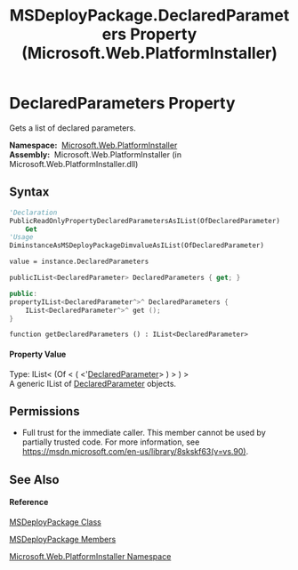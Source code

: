 ﻿---
title: MSDeployPackage.DeclaredParameters Property  (Microsoft.Web.PlatformInstaller)
TOCTitle: DeclaredParameters Property
ms:assetid: P:Microsoft.Web.PlatformInstaller.MSDeployPackage.DeclaredParameters
ms:mtpsurl: https://msdn.microsoft.com/en-us/library/microsoft.web.platforminstaller.msdeploypackage.declaredparameters(v=VS.90)
ms:contentKeyID: 22049650
ms.date: 05/02/2012
mtps_version: v=VS.90
f1_keywords:
- Microsoft.Web.PlatformInstaller.MSDeployPackage.DeclaredParameters
- Microsoft.Web.PlatformInstaller.MSDeployPackage.get_DeclaredParameters
dev_langs:
- CSharp
- JScript
- VB
- c++
api_location:
- Microsoft.Web.PlatformInstaller.dll
api_name:
- Microsoft.Web.PlatformInstaller.MSDeployPackage.DeclaredParameters
- Microsoft.Web.PlatformInstaller.MSDeployPackage.get_DeclaredParameters
api_type:
- Managed
topic_type:
- apiref
- kbSyntax
product_family_name: VS
ROBOTS: INDEX,FOLLOW
---

# DeclaredParameters Property

Gets a list of declared parameters.

**Namespace:**  [Microsoft.Web.PlatformInstaller](microsoft-web-platforminstaller-namespace.md)  
**Assembly:**  Microsoft.Web.PlatformInstaller (in Microsoft.Web.PlatformInstaller.dll)

## Syntax

``` vb
'Declaration
PublicReadOnlyPropertyDeclaredParametersAsIList(OfDeclaredParameter)
    Get
'Usage
DiminstanceAsMSDeployPackageDimvalueAsIList(OfDeclaredParameter)

value = instance.DeclaredParameters
```

``` csharp
publicIList<DeclaredParameter> DeclaredParameters { get; }
```

``` c++
public:
propertyIList<DeclaredParameter^>^ DeclaredParameters {
    IList<DeclaredParameter^>^ get ();
}
```

``` jscript
function getDeclaredParameters () : IList<DeclaredParameter>
```

#### Property Value

Type: IList\< (Of \< ( \<'[DeclaredParameter](declaredparameter-class-microsoft-web-platforminstaller.md)\> ) \> ) \>  
A generic IList of [DeclaredParameter](declaredparameter-class-microsoft-web-platforminstaller.md) objects.  

## Permissions

  - Full trust for the immediate caller. This member cannot be used by partially trusted code. For more information, see <https://msdn.microsoft.com/en-us/library/8skskf63(v=vs.90)>.

## See Also

#### Reference

[MSDeployPackage Class](msdeploypackage-class-microsoft-web-platforminstaller.md)

[MSDeployPackage Members](msdeploypackage-members-microsoft-web-platforminstaller.md)

[Microsoft.Web.PlatformInstaller Namespace](microsoft-web-platforminstaller-namespace.md)

